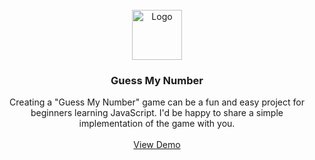 <!-- PROJECT LOGO -->
<br />
<div align="center">
  <a href="https://javascript-beginner-projects.netlify.app/guess-my-number/">
    <img src="images/logo.png" alt="Logo" width="80" height="80">
  </a>

  <h3 align="center">Guess My Number</h3>

  <p align="center">
    Creating a "Guess My Number" game can be a fun and easy project for beginners learning JavaScript. I'd be happy to share a simple implementation of the game with you.
    <br />
    <br />
    <a href="https://javascript-beginner-projects.netlify.app/guess-my-number/">View Demo</a>
  </p>
</div>
